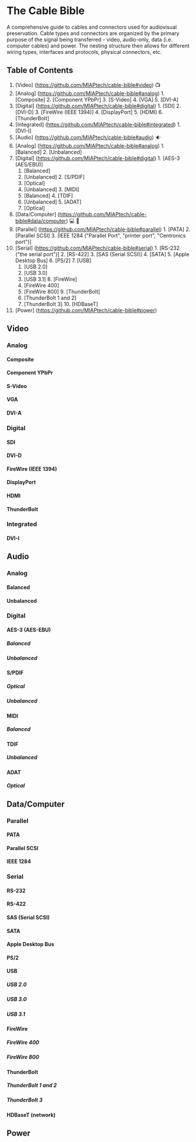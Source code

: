# The Cable Bible
A comprehensive guide to cables and connectors used for audiovisual preservation. Cable types and connectors are organized by the primary purpose of the signal being transferred - video, audio-only, data (i.e. computer cables) and power. The nesting structure then allows for different wiring types, interfaces and protocols, physical connectors, etc.

## Table of Contents ##

1. [Video] (https://github.com/MIAPtech/cable-bible#video) :tv:
  1. [Analog] (https://github.com/MIAPtech/cable-bible#analog)
    1. [Composite]
    2. [Component YPbPr]
    3. [S-Video]
    4. [VGA]
    5. [DVI-A]
  2. [Digital] (https://github.com/MIAPtech/cable-bible#digital)
    1. [SDI]
    2. [DVI-D]
    3. [FireWire (IEEE 1394)]
    4. [DisplayPort]
    5. [HDMI]
    6. [ThunderBolt]
  3. [Integrated] (https://github.com/MIAPtech/cable-bible#integrated)
    1. [DVI-I]
2. [Audio] (https://github.com/MIAPtech/cable-bible#audio) :sound:
  1. [Analog] (https://github.com/MIAPtech/cable-bible#analog)
    1. [Balanced]
    2. [Unbalanced]
  2. [Digital] (https://github.com/MIAPtech/cable-bible#digital)
    1. [AES-3 (AES/EBU)]
      1. [Balanced]
      2. [Unbalanced]
    2. [S/PDIF]
      1. [Optical]
      2. [Unbalanced]
    3. [MIDI]
      1. [Balanced]
    4. [TDIF]
      1. [Unbalanced]
    5. [ADAT]
      1. [Optical]
3. [Data/Computer] (https://github.com/MIAPtech/cable-bible#data/computer) :computer: :floppy_disk:
  1. [Parallel] (https://github.com/MIAPtech/cable-bible#parallel)
    1. [PATA]
    2. [Parallel SCSI]
    3. [IEEE 1284 ("Parallel Port", "printer port", "Centronics port")]
  2. [Serial] (https://github.com/MIAPtech/cable-bible#serial)
    1. [RS-232 ("the serial port")]
    2. [RS-422]
    3. [SAS (Serial SCSI)]
    4. [SATA]
    5. [Apple Desktop Bus]
    6. [PS/2]
    7. [USB]
      1. [USB 2.0]
      2. [USB 3.0]
      3. [USB 3.1]
    8. [FireWire]
      1. [FireWire 400]
      2. [FireWire 800]
    9. [ThunderBolt]
      1. [ThunderBolt 1 and 2]
      2. [ThunderBolt 3]
    10. [HDBaseT]
4. [Power] (https://github.com/MIAPtech/cable-bible#power)


## Video ##
### Analog ###
#### Composite ####
#### Component YPbPr ####
#### S-Video ####
#### VGA ####
#### DVI-A ####
### Digital ###
#### SDI ####
#### DVI-D ####
#### FireWire (IEEE 1394) ####
#### DisplayPort ####
#### HDMI ####
#### ThunderBolt ####
### Integrated ###
#### DVI-I ####


## Audio ##
### Analog ###
#### Balanced ####
#### Unbalanced ####
### Digital ###
#### AES-3 (AES-EBU) ####
##### Balanced #####
##### Unbalanced #####
#### S/PDIF ####
##### Optical #####
##### Unbalanced #####
#### MIDI ####
##### Balanced ######
#### TDIF ####
##### Unbalanced ######
#### ADAT ####
##### Optical #####


## Data/Computer ##
### Parallel ###
#### PATA ####
#### Parallel SCSI ####
#### IEEE 1284 ####
### Serial ###
#### RS-232 ####
#### RS-422 ####
#### SAS (Serial SCSI) ####
#### SATA ####
#### Apple Desktop Bus ####
#### PS/2 ####
#### USB ####
##### USB 2.0 #####
##### USB 3.0 #####
##### USB 3.1 #####
#### FireWire ####
##### FireWire 400 #####
##### FireWire 800 #####
#### ThunderBolt ####
##### ThunderBolt 1 and 2 #####
##### ThunderBolt 3 #####
#### HDBaseT (network) ####


## Power ##
